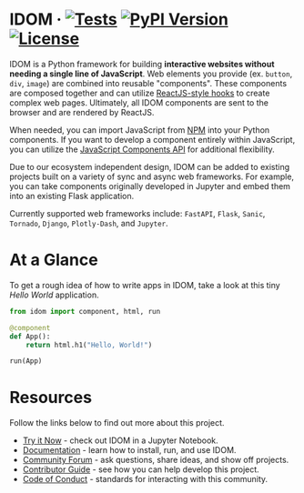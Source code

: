 # IDOM &middot; [![Tests](https://github.com/idom-team/idom/workflows/Test/badge.svg?event=push)](https://github.com/idom-team/idom/actions?query=workflow%3ATest) [![PyPI Version](https://img.shields.io/pypi/v/idom.svg)](https://pypi.python.org/pypi/idom) [![License](https://img.shields.io/badge/License-MIT-purple.svg)](https://github.com/idom-team/idom/blob/main/LICENSE)

IDOM is a Python framework for building **interactive websites without needing a single line of JavaScript**. Web elements you provide (ex. `button`, `div`, `image`) are combined into reusable "components". These components are composed together and can utilize [ReactJS-style hooks](https://idom-docs.herokuapp.com/docs/reference/hooks-api.html) to create complex web pages. Ultimately, all IDOM components are sent to the browser and are rendered by ReactJS.

When needed, you can import JavaScript from [NPM](https://idom-docs.herokuapp.com/docs/guides/escape-hatches/javascript-components.html#dynamically-loaded-components) into your Python components. If you want to develop a component entirely within JavaScript, you can utilize the [JavaScript Components API](https://idom-docs.herokuapp.com/docs/guides/escape-hatches/javascript-components.html#custom-javascript-components) for additional flexibility.

Due to our ecosystem independent design, IDOM can be added to existing projects built on a variety of sync and async web frameworks. For example, you can take components originally developed in Jupyter and embed them into an existing Flask application.

Currently supported web frameworks include: `FastAPI`, `Flask`, `Sanic`, `Tornado`, `Django`, `Plotly-Dash`, and `Jupyter`.

# At a Glance

To get a rough idea of how to write apps in IDOM, take a look at this tiny _Hello World_ application.

```python
from idom import component, html, run

@component
def App():
    return html.h1("Hello, World!")

run(App)
```

# Resources

Follow the links below to find out more about this project.

-   [Try it Now](https://mybinder.org/v2/gh/idom-team/idom-jupyter/main?urlpath=lab/tree/notebooks/introduction.ipynb) - check out IDOM in a Jupyter Notebook.
-   [Documentation](https://idom-docs.herokuapp.com/) - learn how to install, run, and use IDOM.
-   [Community Forum](https://github.com/idom-team/idom/discussions) - ask questions, share ideas, and show off projects.
-   [Contributor Guide](https://idom-docs.herokuapp.com/docs/developing-idom/contributor-guide.html) - see how you can help develop this project.
-   [Code of Conduct](https://github.com/idom-team/idom/blob/main/CODE_OF_CONDUCT.md) - standards for interacting with this community.
